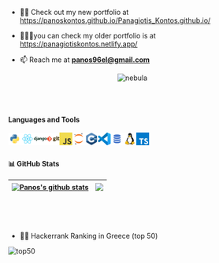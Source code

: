 <div>
    
- 👨‍💻 Check out my new portfolio at https://panoskontos.github.io/Panagiotis_Kontos.github.io/
    
- 👨🏻‍🦳you can check my older portfolio is at https://panagiotiskontos.netlify.app/

- 📫 Reach me at **panos96el@gmail.com** 
  

 <div align="center" width="200px">
  
![nebula](https://user-images.githubusercontent.com/65974766/147976488-78766309-0bc9-4fa3-9661-7c2c08e68b8e.gif)

  </div>
</div>

<br />
<br />

<div align="left">
  
#### Languages and Tools

<img align="left" alt="Python" width="26px" src="https://raw.githubusercontent.com/github/explore/80688e429a7d4ef2fca1e82350fe8e3517d3494d/topics/python/python.png" />
<img align="left" alt="React" width="26px" src="https://raw.githubusercontent.com/github/explore/80688e429a7d4ef2fca1e82350fe8e3517d3494d/topics/react/react.png" />
<img align="left" alt="Django" width="26px" src="https://raw.githubusercontent.com/github/explore/80688e429a7d4ef2fca1e82350fe8e3517d3494d/topics/django/django.png" />
<img align="left" alt="Git" width="26px" src="https://raw.githubusercontent.com/github/explore/80688e429a7d4ef2fca1e82350fe8e3517d3494d/topics/git/git.png" />
<img align="left" alt="Javascript" width="26px" src="https://raw.githubusercontent.com/github/explore/80688e429a7d4ef2fca1e82350fe8e3517d3494d/topics/javascript/javascript.png" />
<img align="left" alt="Jupyter Notebook" width="26px" src="https://raw.githubusercontent.com/github/explore/80688e429a7d4ef2fca1e82350fe8e3517d3494d/topics/jupyter-notebook/jupyter-notebook.png" />
<img align="left" alt="CPP" width="26px" src="https://raw.githubusercontent.com/github/explore/80688e429a7d4ef2fca1e82350fe8e3517d3494d/topics/cpp/cpp.png" />
<img align="left" alt="Visual Studio Code" width="26px" src="https://raw.githubusercontent.com/github/explore/80688e429a7d4ef2fca1e82350fe8e3517d3494d/topics/visual-studio-code/visual-studio-code.png" />
<img align="left" alt="sql" width="26px" src="https://raw.githubusercontent.com/github/explore/80688e429a7d4ef2fca1e82350fe8e3517d3494d/topics/sql/sql.png" />
<img align="left" alt="sql" width="26px" src="https://raw.githubusercontent.com/github/explore/80688e429a7d4ef2fca1e82350fe8e3517d3494d/topics/linux/linux.png" />
<img align="left" alt="sql" width="26px" src="https://raw.githubusercontent.com/github/explore/80688e429a7d4ef2fca1e82350fe8e3517d3494d/topics/typescript/typescript.png" />

    
 </div>
 
 
<br />
<br />
  
 
#### 📊 GitHub Stats  
<div align="left">
  
  | <a href="https://github.com/Panoskontos/github-readme-stats"><img align="center" src="https://github-readme-stats.vercel.app/api?username=Panoskontos&show_icons=true&include_all_commits=true&theme=github_dark&hide_border=true" alt="Panos's github stats" /></a> | <a href="https://github.com/Panoskontos/github-readme-stats"><img align="center" src="https://github-readme-stats.vercel.app/api/top-langs/?username=Panoskontos&layout=compact&theme=github_dark&hide_border=true&hide=Jupyter+Notebook,html,SCSS&langs_count=8" /></a> |
| ------------- | ------------- |

</div>

<br><br><br>

- 🧗🏻 Hackerrank Ranking in Greece (top 50)
    
 ![top50](https://user-images.githubusercontent.com/65974766/153719914-79dc75f2-c357-4a76-a0dd-9d8725af3807.png)

    
